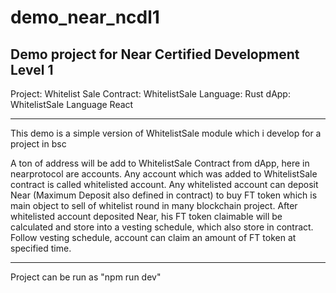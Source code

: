 # demo_near_ncdl1
Demo project for Near Certified Development Level 1
--
Project: Whitelist Sale 
Contract: WhitelistSale 
  Language: Rust
dApp: WhitelistSale
  Language React
  
  ---
  This demo is a simple version of WhitelistSale module which i develop for a project in bsc
  
  A ton of address will be add to WhitelistSale Contract from dApp, here in nearprotocol are accounts. 
  Any account which was added to WhitelistSale contract is called whitelisted account.
  Any whitelisted account can deposit Near (Maximum Deposit also defined in contract) to buy FT token which is main object to sell of whitelist round in many blockchain project.
  After whitelisted account deposited Near, his FT token claimable will be calculated and store into a vesting schedule, which also store in contract.
  Follow vesting schedule, account can claim an amount of FT token at specified time.
  
  ---
  Project can be run as "npm run dev"
